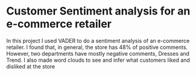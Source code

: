 # Customer Sentiment analysis for an e-commerce retailer

In this project I used VADER to do a sentiment analysis of an e-commerce retailer. I found that, in general, the store has 48% of positive comments. However, two departments have mostly negative comments, Dresses and Trend. I also made word clouds to see and infer what customers liked and disliked at the store
